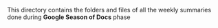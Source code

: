 This directory contains the folders and files of all the weekly summaries done during **Google Season of Docs** phase
